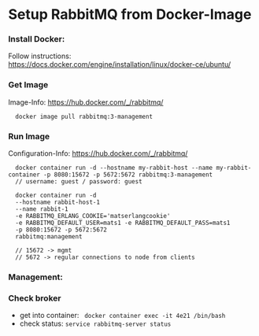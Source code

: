 # Setup RabbitMQ from Docker-Image

### Install Docker:
  Follow instructions: https://docs.docker.com/engine/installation/linux/docker-ce/ubuntu/

### Get Image
Image-Info: https://hub.docker.com/_/rabbitmq/
```` 
  docker image pull rabbitmq:3-management
```` 

### Run Image
Configuration-Info: https://hub.docker.com/_/rabbitmq/
```` 
  docker container run -d --hostname my-rabbit-host --name my-rabbit-container -p 8080:15672 -p 5672:5672 rabbitmq:3-management
  // username: guest / password: guest

  docker container run -d 
  --hostname rabbit-host-1 
  --name rabbit-1 
  -e RABBITMQ_ERLANG_COOKIE='matserlangcookie' 
  -e RABBITMQ_DEFAULT_USER=mats1 -e RABBITMQ_DEFAULT_PASS=mats1 
  -p 8080:15672 -p 5672:5672 
  rabbitmq:management

  // 15672 -> mgmt
  // 5672 -> regular connections to node from clients
````

### Management:



### Check broker
  - get into container:   ```` docker container exec -it 4e21 /bin/bash````
  - check status:         ````service rabbitmq-server status````


